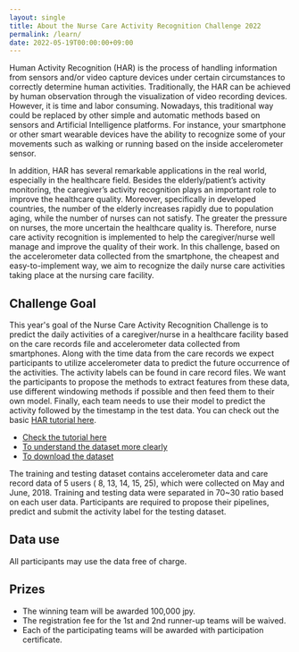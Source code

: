 ```yaml
---
layout: single
title: About the Nurse Care Activity Recognition Challenge 2022
permalink: /learn/
date: 2022-05-19T00:00:00+09:00
---
```


Human Activity Recognition (HAR) is the process of handling information from sensors and/or video capture devices under certain circumstances to correctly determine human activities. Traditionally, the HAR can be achieved by human observation through the visualization of video recording devices. However, it is time and labor consuming. Nowadays, this traditional way could be replaced by other simple and automatic methods based on sensors and Artificial Intelligence platforms. For instance, your smartphone or other smart wearable devices have the ability to recognize some of your movements such as walking or running based on the inside accelerometer sensor.

In addition, HAR has several remarkable applications in the real world, especially in the healthcare field. Besides the elderly/patient’s activity monitoring, the caregiver’s activity recognition plays an important role to improve the healthcare quality. Moreover, specifically in developed countries, the number of the elderly increases rapidly due to population aging, while the number of nurses can not satisfy. The greater the pressure on nurses, the more uncertain the healthcare quality is. Therefore, nurse care activity recognition is implemented to help the caregiver/nurse well manage and improve the quality of their work. In this challenge, based on the accelerometer data collected from the smartphone, the cheapest and easy-to-implement way, we aim to recognize the daily nurse care activities taking place at the nursing care facility.

## Challenge Goal 
This year's goal of the Nurse Care Activity Recognition Challenge is to predict the daily activities of a caregiver/nurse in a healthcare facility based on the care records file and accelerometer data collected from smartphones. Along with the time data from the care records we expect participants to utilize accelerometer data to predict the future occurrence of the activities. The activity labels can be found in care record files. We want the participants to propose the methods to extract features from these data, use different windowing methods if possible and then feed them to their own model. Finally, each team needs to use their model to predict the activity followed by the timestamp in the test data. You can check out the basic [HAR tutorial here]("https://abc-research.github.io/nurse2021/tutorial/tutorial.html").

- [Check the tutorial here](https://colab.research.google.com/drive/1euqLhhsb21bbOETWMY9DkUcue6t33j1j?usp=sharing) 
- [To understand the dataset more clearly](/challenge2022/data/)
- [To download the dataset](https://ieee-dataport.org/documents/2022-nurse-care-activity-recognition-challenge-datasets)

The training and testing dataset contains accelerometer data and care record data of 5 users ( 8, 13, 14, 15, 25), which were collected on May and June, 2018. Training and testing data were separated in 70~30 ratio based on each user data. Participants are required to propose their pipelines, predict and submit the activity label for the testing dataset.

<!--edit this part
The goal of the Nurse Care Activity Recognition Challenge is to recognize the daily activities of a caregiver/nurse in a healthcare facility based on the accelerometer data collected from smartphones. Participants utilize accelerometer data and its activity labels in training files, propose the methods to extract features from these data, and then feed to their own model. Finally, each team needs to use their model to predict the activity based on the accelerometer data following by the timestamp in the test data. 



The training and testing dataset contains accelerometer data of 12 users (2, 3, 4, 5, 6, 7, 9, 12, 17, 19, 21, and 22), which were collected on May and June, 2018. The training data is provided with the activities labels, which describe the users’ activities before 18th June, 2018. The testing data was the accelerometer data acquired on 18th June and afterward. Participants are required to propose their pipelines, predict and submit the activity label for the testing dataset.
-->

<!--old
## Evaluation
Accuracy will be used as the performance measure.
Submissions will be evaluated by the average of the accuracy of macro activity classification (ma) and the average accuracy of micro-activity classification (mi). That is (ma+mi)/2.

The average accuracy of micro-activity classification is based on the multi-label accuracy formula. The accuracy of one sample is given by the number of correct labels predicted divided by the number of total true and predicted labels (cardinality of the union). 
-->

## Data use
All participants may use the data free of charge.


## Prizes
- The winning team will be awarded 100,000 jpy.
- The registration fee for the 1st and 2nd runner-up teams will be waived.
- Each of the participating teams will be awarded with participation certificate.

